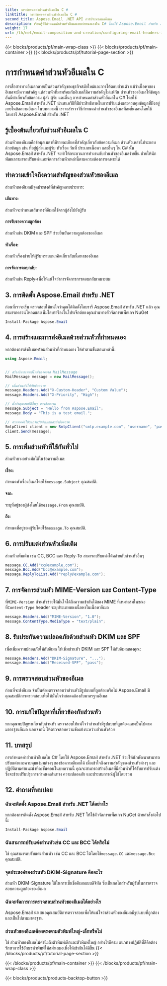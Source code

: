 ```yaml
---
title: การกำหนดค่าส่วนหัวอีเมลใน C #
linktitle: การกำหนดค่าส่วนหัวอีเมลใน C #
second_title: Aspose.Email .NET API การประมวลผลอีเมล
description: เรียนรู้วิธีกำหนดค่าส่วนหัวอีเมลแบบกำหนดเองใน C# โดยใช้ Aspose.Email สำหรับ .NET คำแนะนำทีละขั้นตอนพร้อมซอร์สโค้ดรวมอยู่ด้วย ปรับปรุงการควบคุมอีเมลและความปลอดภัย
weight: 17
url: /th/net/email-composition-and-creation/configuring-email-headers-in-csharp/
---
```


{{< blocks/products/pf/main-wrap-class >}}
{{< blocks/products/pf/main-container >}}
{{< blocks/products/pf/tutorial-page-section >}}

# การกำหนดค่าส่วนหัวอีเมลใน C


การสื่อสารทางอีเมลกลายเป็นส่วนสำคัญของธุรกิจสมัยใหม่และการโต้ตอบส่วนตัว แม้ว่าเนื้อหาของอีเมลจะมีความสำคัญ แต่ส่วนหัวที่มาพร้อมกับอีเมลก็มีความสำคัญไม่แพ้กัน ส่วนหัวของอีเมลให้ข้อมูลอันมีค่าเกี่ยวกับข้อความ ผู้ส่ง ผู้รับ และอื่นๆ การกำหนดค่าส่วนหัวอีเมลใน C# โดยใช้ Aspose.Email สำหรับ .NET นำเสนอวิธีที่มีประสิทธิภาพในการปรับแต่งและควบคุมข้อมูลที่ฝังอยู่ภายในข้อความอีเมล ในบทความนี้ เราจะสำรวจวิธีกำหนดค่าส่วนหัวของอีเมลทีละขั้นตอนโดยใช้ไลบรารี Aspose.Email สำหรับ .NET

## รู้เบื้องต้นเกี่ยวกับส่วนหัวอีเมลใน C #

ส่วนหัวของอีเมลคือข้อมูลเมตาที่มีรายละเอียดที่สำคัญเกี่ยวกับข้อความอีเมล ส่วนหัวเหล่านี้ประกอบด้วยข้อมูล เช่น ที่อยู่ผู้ส่งและผู้รับ หัวเรื่อง วันที่ ประเภทเนื้อหา และอื่นๆ ใน C# นั้น Aspose.Email สำหรับ .NET จะทำให้กระบวนการทำงานกับส่วนหัวของอีเมลง่ายขึ้น ช่วยให้นักพัฒนาสามารถปรับแต่งและจัดการส่วนหัวเหล่านี้ตามความต้องการเฉพาะได้

## ทำความเข้าใจถึงความสำคัญของส่วนหัวของอีเมล

ส่วนหัวของอีเมลมีจุดประสงค์ที่สำคัญหลายประการ:
#### เส้นทาง: 
ส่วนหัวจะกำหนดเส้นทางที่อีเมลใช้จากผู้ส่งไปยังผู้รับ
#### การรับรองความถูกต้อง
ส่วนหัวเช่น DKIM และ SPF ช่วยยืนยันความถูกต้องของอีเมล
#### หัวเรื่อง: 
ส่วนหัวเรื่องช่วยให้ผู้รับทราบแนวคิดเกี่ยวกับเนื้อหาของอีเมล
#### การจัดการตอบกลับ: 
ส่วนหัวเช่น Reply-เพื่อให้แน่ใจว่าการจัดการการตอบกลับเหมาะสม

## 3. การติดตั้ง Aspose.Email สำหรับ .NET

ก่อนที่เราจะเริ่ม ตรวจสอบให้แน่ใจว่าคุณได้ติดตั้งไลบรารี Aspose.Email สำหรับ .NET แล้ว คุณสามารถดาวน์โหลดและเพิ่มไลบรารีลงในโปรเจ็กต์ของคุณผ่านทางตัวจัดการแพ็คเกจ NuGet

```csharp
Install-Package Aspose.Email
```

## 4. การสร้างและการส่งอีเมลด้วยส่วนหัวที่กำหนดเอง

หากต้องการส่งอีเมลพร้อมส่วนหัวที่กำหนดเอง ให้ทำตามขั้นตอนเหล่านี้:

```csharp
using Aspose.Email;


// สร้างอินสแตนซ์ใหม่ของคลาส MailMessage
MailMessage message = new MailMessage();

// เพิ่มส่วนหัวให้กับข้อความ
message.Headers.Add("X-Custom-Header", "Custom Value");
message.Headers.Add("X-Priority", "High");

// ตั้งค่าคุณสมบัติอื่นๆ ของข้อความ
message.Subject = "Hello from Aspose.Email";
message.Body = "This is a test email.";

// กำหนดค่าโปรแกรมรับส่งเมลและส่งข้อความ
SmtpClient client = new SmtpClient("smtp.example.com", "username", "password");
client.Send(message);
```

## 5. การเพิ่มส่วนหัวที่ใช้กันทั่วไป

ส่วนหัวบางอย่างมักใช้ในข้อความอีเมล:

#### เรื่อง: 
 กำหนดหัวเรื่องอีเมลโดยใช้`message.Subject` คุณสมบัติ.
#### จาก: 
 ระบุที่อยู่ของผู้ส่งโดยใช้`message.From` คุณสมบัติ.
#### ถึง: 
 กำหนดที่อยู่ของผู้รับโดยใช้`message.To` คุณสมบัติ.

## 6. การปรับแต่งส่วนหัวเพิ่มเติม

ส่วนหัวเพิ่มเติม เช่น CC, BCC และ Reply-To สามารถปรับแต่งได้คล้ายกับส่วนหัวอื่นๆ

```csharp
message.CC.Add("cc@example.com");
message.Bcc.Add("bcc@example.com");
message.ReplyToList.Add("reply@example.com");
```

## 7. การจัดการส่วนหัว MIME-Version และ Content-Type

 ที่`MIME-Version` ส่วนหัวช่วยให้มั่นใจได้ถึงความเข้ากันได้ของ MIME ที่เหมาะสมในขณะที่`Content-Type` header ระบุประเภทของเนื้อหาในเนื้อหาอีเมล

```csharp
message.Headers.Add("MIME-Version", "1.0");
message.ContentType.MediaType = "text/plain";
```

## 8. รับประกันความปลอดภัยด้วยส่วนหัว DKIM และ SPF

เพื่อเพิ่มความปลอดภัยให้กับอีเมล ให้เพิ่มส่วนหัว DKIM และ SPF ให้กับอีเมลของคุณ:

```csharp
message.Headers.Add("DKIM-Signature", "...");
message.Headers.Add("Received-SPF", "pass");
```

## 9. การตรวจสอบส่วนหัวของอีเมล

ก่อนที่จะส่งอีเมล จำเป็นต้องตรวจสอบว่าส่วนหัวมีรูปแบบที่ถูกต้องหรือไม่ Aspose.Email มีคุณสมบัติการตรวจสอบเพื่อให้มั่นใจว่าสอดคล้องกับมาตรฐานอีเมล

## 10. การแก้ไขปัญหาที่เกี่ยวข้องกับส่วนหัว

หากคุณพบปัญหาเกี่ยวกับส่วนหัว ตรวจสอบให้แน่ใจว่าส่วนหัวมีรูปแบบที่ถูกต้องและเป็นไปตามมาตรฐานอีเมล นอกจากนี้ ให้ตรวจสอบความขัดแย้งระหว่างส่วนหัวด้วย

## 11. บทสรุป

การกำหนดค่าส่วนหัวอีเมลใน C# โดยใช้ Aspose.Email สำหรับ .NET ช่วยให้นักพัฒนาสามารถปรับแต่งและควบคุมแง่มุมต่างๆ ของข้อความอีเมลได้ เมื่อเข้าใจถึงความสำคัญของส่วนหัวต่างๆ และปฏิบัติตามคำแนะนำทีละขั้นตอนในบทความนี้ คุณจะสามารถสร้างอีเมลที่มีส่วนหัวที่ได้รับการปรับแต่งซึ่งจะช่วยปรับปรุงการกำหนดเส้นทาง ความปลอดภัย และประสบการณ์ผู้ใช้โดยรวม

## 12. คำถามที่พบบ่อย

### ฉันจะติดตั้ง Aspose.Email สำหรับ .NET ได้อย่างไร

หากต้องการติดตั้ง Aspose.Email สำหรับ .NET ให้ใช้ตัวจัดการแพ็คเกจ NuGet ด้วยคำสั่งต่อไปนี้:
```csharp
Install-Package Aspose.Email
```

### ฉันสามารถปรับแต่งส่วนหัวเช่น CC และ BCC ได้หรือไม่

 ใช่ คุณสามารถปรับแต่งส่วนหัว เช่น CC และ BCC ได้โดยใช้`message.CC` และ`message.Bcc` คุณสมบัติ.

### จุดประสงค์ของส่วนหัว DKIM-Signature คืออะไร

ส่วนหัว DKIM-Signature ใช้ในการเซ็นชื่ออีเมลแบบดิจิทัล ซึ่งเป็นกลไกสำหรับผู้รับในการตรวจสอบความถูกต้องของอีเมล

### ฉันจะจัดการการตรวจสอบส่วนหัวของอีเมลได้อย่างไร

Aspose.Email นำเสนอคุณสมบัติการตรวจสอบเพื่อให้แน่ใจว่าส่วนหัวของอีเมลมีรูปแบบที่ถูกต้องและเป็นไปตามมาตรฐาน

### ส่วนหัวของอีเมลต้องตรงตามตัวพิมพ์ใหญ่-เล็กหรือไม่

ใช่ ส่วนหัวของอีเมลไม่คำนึงถึงตัวพิมพ์เล็กและตัวพิมพ์ใหญ่ อย่างไรก็ตาม แนวทางปฏิบัติที่ดีคือต้องรักษาการใช้อักษรตัวพิมพ์ให้สม่ำเสมอเพื่อให้เข้ากันได้ดีขึ้น
{{< /blocks/products/pf/tutorial-page-section >}}

{{< /blocks/products/pf/main-container >}}
{{< /blocks/products/pf/main-wrap-class >}}

{{< blocks/products/products-backtop-button >}}
